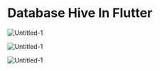 # Database Hive In Flutter

![Untitled-1](https://github.com/SeyyedAmirNimaGhaebi/DataBase_hive_in_flutter/assets/124828880/8d766092-e754-44e1-9202-95ba3c21dcd5)

![Untitled-1](https://github.com/SeyyedAmirNimaGhaebi/DataBase_hive_in_flutter/assets/124828880/6730ee28-0195-4210-b6e7-9316d14d2d43)

![Untitled-1](https://github.com/SeyyedAmirNimaGhaebi/DataBase_hive_in_flutter/assets/124828880/9c8bdcb6-8f35-4ddb-977b-d6ce537ea664)
